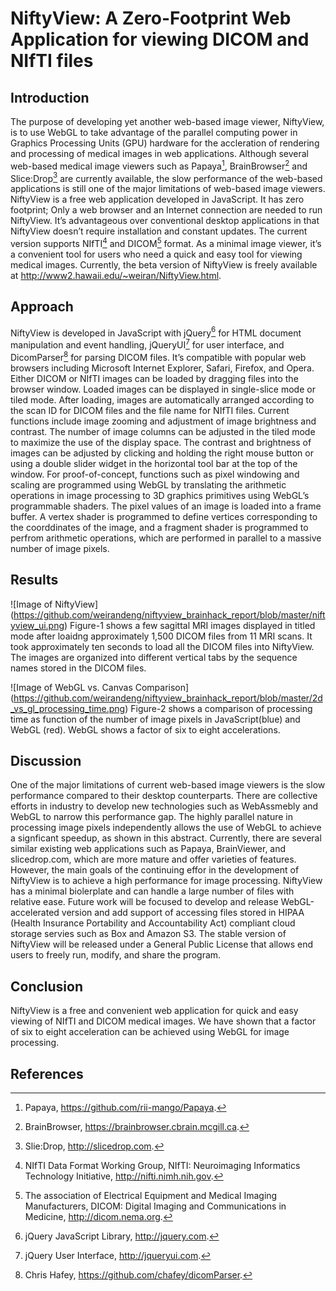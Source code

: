 # NiftyView: A Zero-Footprint Web Application for viewing DICOM and NIfTI files

## Introduction
The purpose of developing yet another web-based image viewer, NiftyView, is to use WebGL to take advantage of the parallel computing power in Graphics Processing Units (GPU) hardware for the accleration of rendering and processing of medical images in web applications. Although several web-based medical image viewers such as Papaya[^1], BrainBrowser[^2] and Slice:Drop[^3] are currently available, the slow performance of the web-based applications is still one of the major limitations of web-based image viewers. NiftyView is a free web application developed in JavaScript. It has zero footprint; Only a web browser and an Internet connection are needed to run NiftyView. It’s advantageous over conventional desktop applications in that NiftyView doesn’t require installation and constant updates. The current version supports NIfTI[^4] and DICOM[^5] format. As a minimal image viewer, it’s a convenient tool for users who need a quick and easy tool for viewing medical images. Currently, the beta version of NiftyView is freely available at http://www2.hawaii.edu/~weiran/NiftyView.html.  

## Approach
NiftyView is developed in JavaScript with jQuery[^6] for HTML document manipulation and event handling, jQueryUI[^7] for user interface, and DicomParser[^8] for parsing DICOM files. It’s compatible with popular web browsers including Microsoft Internet Explorer, Safari, Firefox, and Opera. Either DICOM or NIfTI images can be loaded by dragging files into the browser window. Loaded images can be displayed in single-slice mode or tiled mode. After loading, images are automatically arranged according to the scan ID for DICOM files and the file name for NIfTI files. Current functions include image zooming and adjustment of image brightness and contrast. The number of image columns can be adjusted in the tiled mode to maximize the use of the display space. The contrast and brightness of images can be adjusted by clicking and holding the right mouse button or using a double slider widget in the horizontal tool bar at the top of the window. 
For proof-of-concept, functions such as pixel windowing and scaling are programmed using WebGL by translating the arithmetic operations in image processing to 3D graphics primitives using WebGL’s programmable shaders. The pixel values of an image is loaded into a frame buffer. A vertex shader is programmed to define vertices corresponding to the coorddinates of the image, and a fragment shader is programmed to perfrom arithmetic operations, which are performed in parallel to a massive number of image pixels. 

## Results 
![Image of NiftyView]
(https://github.com/weirandeng/niftyview_brainhack_report/blob/master/niftyview_ui.png)
Figure-1 shows a few sagittal MRI images displayed in titled mode after loaidng approximately 1,500 DICOM files from 11 MRI scans. It took approximately ten seconds to load all the DICOM files into NiftyView. The images are organized into different vertical tabs by the sequence names stored in the DICOM files. 

![Image of WebGL vs. Canvas Comparison] 
(https://github.com/weirandeng/niftyview_brainhack_report/blob/master/2d_vs_gl_processing_time.png)
Figure-2 shows a comparison of processing time as function of the number of image pixels in JavaScript(blue) and WebGL (red). WebGL shows a factor of six to eight accelerations. 

## Discussion
One of the major limitations of current web-based image viewers is the slow performance compared to their desktop counterparts.
There are collective efforts in industry to develop new technologies such as WebAssmebly and WebGL to narrow this performance gap. The highly parallel nature in processing image pixels independently allows the use of WebGL to achieve a signficant speedup, as shown in this abstract. Currently, there are several similar existing web applications such as Papaya, BrainViewer, and slicedrop.com, which are more mature and offer varieties of features. However, the main goals of the continuing effor in the development of NiftyView is to achieve a high performance for image processing. NiftyView has a minimal biolerplate and can handle a large number of files with relative ease. Future work will be focused to develop and release WebGL-accelerated version and add support of accessing files stored in HIPAA (Health Insurance Portability and Accountability Act) compliant cloud storage servies such as Box and Amazon S3. The stable version of NiftyView will be released under a General Public License that allows end users to freely run, modify, and share the program.  

## Conclusion
NiftyView is a free and convenient web application for quick and easy viewing of NIfTI and DICOM medical images. We have shown that a factor of six to eight acceleration can be achieved using WebGL for image processing. 

## References
[^1]: Papaya, https://github.com/rii-mango/Papaya.
[^2]: BrainBrowser, https://brainbrowser.cbrain.mcgill.ca.
[^3]: Slie:Drop, http://slicedrop.com.
[^4]: NIfTI Data Format Working Group, NIfTI: Neuroimaging Informatics Technology Initiative, http://nifti.nimh.nih.gov. 
[^5]: The association of Electrical Equipment and Medical Imaging Manufacturers, DICOM: Digital Imaging and Communications in Medicine, http://dicom.nema.org. 
[^6]: jQuery JavaScript Library, http://jquery.com. 
[^7]: jQuery User Interface, http://jqueryui.com.
[^8]: Chris Hafey, https://github.com/chafey/dicomParser. 


